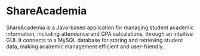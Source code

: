 # ShareAcademia
ShareAcademia is a Java-based application for managing student academic information, including attendance and GPA calculations, through an intuitive GUI. It connects to a MySQL database for storing and retrieving student data, making academic management efficient and user-friendly.
